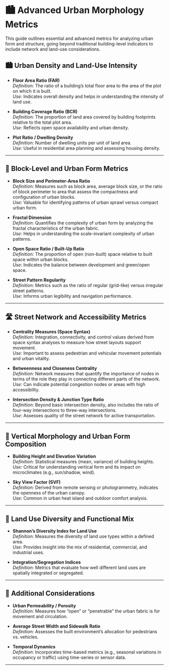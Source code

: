 # 🏙️ Advanced Urban Morphology Metrics
This guide outlines essential and advanced metrics for analyzing urban form and structure, going beyond traditional building-level indicators to include network and land-use considerations.

## 🏙️ Urban Density and Land-Use Intensity

- **Floor Area Ratio (FAR)**  
  *Definition:* The ratio of a building’s total floor area to the area of the plot on which it is built.  
  *Use:* Indicates overall density and helps in understanding the intensity of land use.

- **Building Coverage Ratio (BCR)**  
  *Definition:* The proportion of land area covered by building footprints relative to the total plot area.  
  *Use:* Reflects open space availability and urban density.

- **Plot Ratio / Dwelling Density**  
  *Definition:* Number of dwelling units per unit of land area.  
  *Use:* Useful in residential area planning and assessing housing density.

---

## 🧱 Block-Level and Urban Form Metrics

- **Block Size and Perimeter-Area Ratio**  
  *Definition:* Measures such as block area, average block size, or the ratio of block perimeter to area that assess the compactness and configuration of urban blocks.  
  *Use:* Valuable for identifying patterns of urban sprawl versus compact urban form.

- **Fractal Dimension**  
  *Definition:* Quantifies the complexity of urban form by analyzing the fractal characteristics of the urban fabric.  
  *Use:* Helps in understanding the scale-invariant complexity of urban patterns.

- **Open Space Ratio / Built-Up Ratio**  
  *Definition:* The proportion of open (non-built) space relative to built space within urban blocks.  
  *Use:* Indicates the balance between development and green/open space.

- **Street Pattern Regularity**  
  *Definition:* Metrics such as the ratio of regular (grid-like) versus irregular street patterns.  
  *Use:* Informs urban legibility and navigation performance.

---

## 🛣️ Street Network and Accessibility Metrics

- **Centrality Measures (Space Syntax)**  
  *Definition:* Integration, connectivity, and control values derived from space syntax analyses to measure how street layouts support movement.  
  *Use:* Important to assess pedestrian and vehicular movement potentials and urban vitality.

- **Betweenness and Closeness Centrality**  
  *Definition:* Network measures that quantify the importance of nodes in terms of the role they play in connecting different parts of the network.  
  *Use:* Can indicate potential congestion nodes or areas with high accessibility.

- **Intersection Density & Junction Type Ratio**  
  *Definition:* Beyond basic intersection density, also includes the ratio of four-way intersections to three-way intersections.  
  *Use:* Assesses quality of the street network for active transportation.

---

## 🏢 Vertical Morphology and Urban Form Composition

- **Building Height and Elevation Variation**  
  *Definition:* Statistical measures (mean, variance) of building heights.  
  *Use:* Critical for understanding vertical form and its impact on microclimates (e.g., sun/shadow, wind).

- **Sky View Factor (SVF)**  
  *Definition:* Derived from remote sensing or photogrammetry, indicates the openness of the urban canopy.  
  *Use:* Common in urban heat island and outdoor comfort analysis.

---

## 🧭 Land Use Diversity and Functional Mix

- **Shannon’s Diversity Index for Land Use**  
  *Definition:* Measures the diversity of land use types within a defined area.  
  *Use:* Provides insight into the mix of residential, commercial, and industrial uses.

- **Integration/Segregation Indices**  
  *Definition:* Metrics that evaluate how well different land uses are spatially integrated or segregated.

---

## 🔄 Additional Considerations

- **Urban Permeability / Porosity**  
  *Definition:* Measures how “open” or “penetrable” the urban fabric is for movement and circulation.

- **Average Street Width and Sidewalk Ratio**  
  *Definition:* Assesses the built environment’s allocation for pedestrians vs. vehicles.

- **Temporal Dynamics**  
  *Definition:* Incorporates time-based metrics (e.g., seasonal variations in occupancy or traffic) using time-series or sensor data.

---
